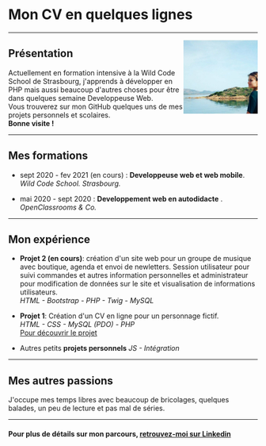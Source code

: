 # Mon CV en quelques lignes

***

<img src="photo-cv.jpg" alt="Ma photo" width="150" align="right"/>

## Présentation

Actuellement en formation intensive à la Wild Code School de Strasbourg, j'apprends à développer en PHP mais aussi beaucoup d'autres choses pour être dans quelques semaine Developpeuse Web. <br/>
Vous trouverez sur mon GitHub quelques uns de mes projets personnels et scolaires.<br/>
**Bonne visite !**

***

## Mes formations

- sept 2020 - fev 2021 (en cours) : **Developpeuse web et web mobile**. <br/> _Wild Code School. Strasbourg._

- mai 2020 - sept 2020 : **Developpement web en autodidacte** . <br/> _OpenClassrooms & Co._

***

## Mon expérience 

- **Projet 2 (en cours)**: création d'un site web pour un groupe de musique avec boutique, agenda et envoi de newletters. Session utilisateur pour suivi commandes et autres information personnelles et administrateur pour modification de données sur le site et visualisation de informations utilisateurs. <br/>
_HTML - Bootstrap - PHP - Twig - MySQL_

- **Projet 1**: Création d'un CV en ligne pour un personnage fictif. <br/>
_HTML - CSS - MySQL (PDO) - PHP_ <br/>
[Pour découvrir le projet](https://github.com/AlineDenizot/schoolprojet1)

- Autres petits **projets personnels**
_JS - Intégration_

***

## Mes autres passions

J'occupe mes temps libres avec beaucoup de bricolages, quelques balades, un peu de lecture et pas mal de séries. 

***

#### Pour plus de détails sur mon parcours, [retrouvez-moi sur Linkedin](https://www.linkedin.com/in/a-denizot/)


